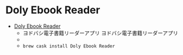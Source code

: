 # Doly Ebook Reader
- [Doly Ebook Reader](http://doly.jp/)
  -  ヨドバシ電子書籍リーダーアプリ ヨドバシ電子書籍リーダーアプリ
  - 
  - `brew cask install Doly Ebook Reader`

